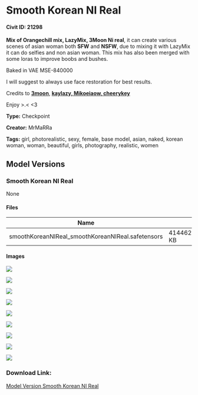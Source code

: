 # Smooth Korean NI Real

#### Civit ID: 21298

<p><strong>Mix of Orangechill mix, LazyMix, 3Moon Ni real</strong>, it can create various scenes of asian woman both <strong>SFW</strong> and <strong>NSFW</strong>,<strong> </strong>due to mixing it with LazyMix it can do selfies and non asian woman. This mix has also been merged with some loras to improve boobs and bushes.</p><p></p><p>Baked in VAE MSE-840000</p><p></p><p>I will suggest to always use face restoration for best results.</p><p></p><p>Credits to <a target="_blank" rel="ugc" href="https://civitai.com/user/3moon"><strong>3moon</strong></a>, <a target="_blank" rel="ugc" href="https://civitai.com/user/kaylazy"><strong>kaylazy, </strong></a><a target="_blank" rel="ugc" href="https://civitai.com/user/Mikoeiaow"><strong>Mikoeiaow, </strong></a><a target="_blank" rel="ugc" href="https://civitai.com/user/cheerykey"><strong>cheerykey</strong></a></p><p></p><p>Enjoy &gt;.&lt; &lt;3</p>

**Type:** Checkpoint

**Creator:** MrMaRRa

**Tags:** girl, photorealistic, sexy, female, base model, asian, naked, korean woman, woman, beautiful, girls, photography, realistic, women

## Model Versions

### Smooth Korean NI Real

None

#### Files

| Name | Size | Type | Format | Download Url | AutoV1 | AutoV2 | SHA256 | CRC32 | BLAKE3 |
| --- | --- | --- | --- | --- | --- | --- | --- | --- | --- |
| smoothKoreanNIReal_smoothKoreanNIReal.safetensors | 4144626.52734375 KB | Model | SafeTensor | https://civitai.com/api/download/models/25351 | 88B6ED4D | 68EED713F6 | 68EED713F687C2EC64C39AD0DA72C7439C022B3B41C0406A68658EA86C9E0784 | A361EF72 | C07925E6AB46D0D5F66A2EE9B78277A98E541724A1315C2B9E142C40B5D43178 |

#### Images

<p><img src="https://image.civitai.com/xG1nkqKTMzGDvpLrqFT7WA/93e1f3c9-da6a-4388-379c-7d307d9eae00/width=450/278284.jpeg" /></p>

<p><img src="https://image.civitai.com/xG1nkqKTMzGDvpLrqFT7WA/c748e8f7-7875-4061-6497-b48f2e77a900/width=450/278292.jpeg" /></p>

<p><img src="https://image.civitai.com/xG1nkqKTMzGDvpLrqFT7WA/21316cc2-e35f-4a2c-9bac-8f5fbe253700/width=450/278291.jpeg" /></p>

<p><img src="https://image.civitai.com/xG1nkqKTMzGDvpLrqFT7WA/70ddc8c0-4b01-442e-1c1b-6b4407d83100/width=450/278290.jpeg" /></p>

<p><img src="https://image.civitai.com/xG1nkqKTMzGDvpLrqFT7WA/2fc226f2-3f20-490f-4738-7a2c08cd3400/width=450/278289.jpeg" /></p>

<p><img src="https://image.civitai.com/xG1nkqKTMzGDvpLrqFT7WA/ada078c9-c4ee-4277-3963-d71fc22c2100/width=450/278288.jpeg" /></p>

<p><img src="https://image.civitai.com/xG1nkqKTMzGDvpLrqFT7WA/bdb2d7dd-9cb8-404a-97e9-ca6193a43b00/width=450/278287.jpeg" /></p>

<p><img src="https://image.civitai.com/xG1nkqKTMzGDvpLrqFT7WA/4dca84f7-d7aa-40a3-b37b-6dd6253eb600/width=450/278286.jpeg" /></p>

<p><img src="https://image.civitai.com/xG1nkqKTMzGDvpLrqFT7WA/1e22d5ba-e9ef-4447-f374-4759b4a71b00/width=450/278285.jpeg" /></p>

### Download Link:

[Model Version Smooth Korean NI Real](https://civitai.com/api/download/models/25351)

